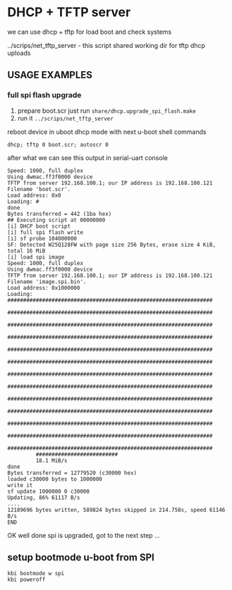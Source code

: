 # DHCP + TFTP server

we can use dhcp + tftp for load boot and check systems

../scrips/net_tftp_server - this script shared working dir for tftp dhcp uploads

## USAGE EXAMPLES

### full spi flash upgrade

1) prepare boot.scr just run `share/dhcp.upgrade_spi_flash.make`
2) run it `../scrips/net_tftp_server`

reboot device in uboot dhcp mode with next u-boot shell commands

    dhcp; tftp 0 boot.scr; autoscr 0

after what we can see this output in serial-uart console

```
Speed: 1000, full duplex
Using dwmac.ff3f0000 device
TFTP from server 192.168.100.1; our IP address is 192.168.100.121
Filename 'boot.scr'.
Load address: 0x0
Loading: #
done
Bytes transferred = 442 (1ba hex)
## Executing script at 00000000
[i] DHCP boot script 
[i] full spi flash write
[i] sf probe 104000000
SF: Detected W25Q128FW with page size 256 Bytes, erase size 4 KiB, total 16 MiB
[i] load spi image
Speed: 1000, full duplex
Using dwmac.ff3f0000 device
TFTP from server 192.168.100.1; our IP address is 192.168.100.121
Filename 'image.spi.bin'.
Load address: 0x1000000
Loading: #################################################################
         #################################################################
         #################################################################
         #################################################################
         #################################################################
         #################################################################
         #################################################################
         #################################################################
         #################################################################
         #################################################################
         #################################################################
         #################################################################
         #################################################################
         ##########################
         18.1 MiB/s
done
Bytes transferred = 12779520 (c30000 hex)
loaded c30000 bytes to 1000000
write it
sf update 1000000 0 c30000
Updating, 86% 61117 B/s
....
12189696 bytes written, 589824 bytes skipped in 214.758s, speed 61146 B/s
END

```

OK well done spi is upgraded, got to the next step ...

## setup bootmode u-boot from SPI

    kbi bootmode w spi
    kbi poweroff    

